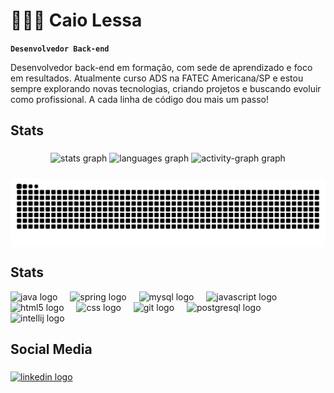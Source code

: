 # 👨🏻‍💻 Caio Lessa

**`Desenvolvedor Back-end`**

Desenvolvedor back-end em formação, com sede de aprendizado e foco em resultados. Atualmente curso ADS na FATEC Americana/SP e estou sempre explorando novas tecnologias, criando projetos e buscando evoluir como profissional. A cada linha de código dou mais um passo!
<h2 align="left">Stats</h2>

###

<div align="center">
  <img src="https://github-readme-stats.vercel.app/api?username=Caio-Lessaa&hide_title=false&hide_rank=false&show_icons=true&include_all_commits=true&count_private=true&disable_animations=false&theme=tokyonight&locale=en&hide_border=false&order=1" height="150" alt="stats graph"  />
  <img src="https://github-readme-stats.vercel.app/api/top-langs?username=Caio-Lessaa&locale=en&hide_title=false&layout=compact&card_width=320&langs_count=5&theme=tokyonight&hide_border=false&order=2" height="150" alt="languages graph"  />
  <img src="https://github-readme-activity-graph.vercel.app/graph?username=Caio-Lessaa&radius=16&theme=tokyo-night&area=true&order=5" height="300" alt="activity-graph graph"  />
</div>

###

<picture align="center">
  <source media="(prefers-color-scheme: dark)" srcset="https://raw.githubusercontent.com/Caio-Lessaa/Caio-Lessaa/output/github-contribution-grid-snake-dark.svg">
  <source media="(prefers-color-scheme: light)" srcset="https://raw.githubusercontent.com/Caio-Lessaa/Caio-Lessaa/output/github-contribution-grid-snake-dark.svg">
  <img align="center" alt="github contribution grid snake animation" src="https://raw.githubusercontent.com/Caio-Lessaa/Caio-Lessaa/output/github-contribution-grid-snake.svg">
</picture>

###
<h2 align="left">Stats</h2>
<div align="left">
  <img src="https://skillicons.dev/icons?i=java" height="40" alt="java logo"  />
  <img width="12" />
  <img src="https://cdn.jsdelivr.net/gh/devicons/devicon/icons/spring/spring-original.svg" height="40" alt="spring logo"  />
  <img width="12" />
  <img src="https://cdn.jsdelivr.net/gh/devicons/devicon/icons/mysql/mysql-original.svg" height="40" alt="mysql logo"  />
  <img width="12" />
  <img src="https://skillicons.dev/icons?i=js" height="40" alt="javascript logo"  />
  <img width="12" />
  <img src="https://cdn.jsdelivr.net/gh/devicons/devicon/icons/html5/html5-original.svg" height="40" alt="html5 logo"  />
  <img width="12" />
  <img src="https://cdn.jsdelivr.net/gh/devicons/devicon/icons/css3/css3-original.svg" height="40" alt="css logo"  />
  <img width="12" />
  <img src="https://cdn.jsdelivr.net/gh/devicons/devicon/icons/git/git-original.svg" height="40" alt="git logo"  />
  <img width="12" />
  <img src="https://cdn.jsdelivr.net/gh/devicons/devicon/icons/postgresql/postgresql-original.svg" height="40" alt="postgresql logo"  />
  <img width="12" />
  <img src="https://cdn.jsdelivr.net/gh/devicons/devicon/icons/intellij/intellij-original.svg" height="40" alt="intellij logo"  />
</div>

###

<h2 align="left">Social Media</h2>

###

<div align="left">
  <a href="www.linkedin.com/in/caio-lessaa" target="_blank">
  <img src="https://raw.githubusercontent.com/maurodesouza/profile-readme-generator/master/src/assets/icons/social/linkedin/default.svg" width="52" height="40" alt="linkedin logo"  />
  </a>
</div>

###
